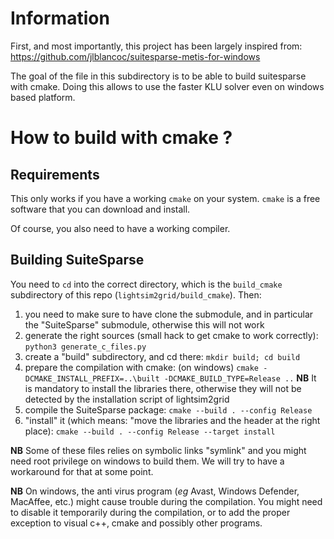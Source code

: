# Information
First, and most importantly, this project has been largely inspired from: 
https://github.com/jlblancoc/suitesparse-metis-for-windows

The goal of the file in this subdirectory is to be able to build suitesparse with cmake. 
Doing this allows to use the faster KLU solver even on windows based platform.

# How to build with cmake ?

## Requirements
This only works if you have a working `cmake` on your system. `cmake` is a free
software that you can download and install.

Of course, you also need to have a working compiler.

## Building SuiteSparse
You need to `cd` into the correct directory, which is the `build_cmake` subdirectory 
of this repo (`lightsim2grid/build_cmake`). Then:

1) you need to make sure to have clone the submodule, and in particular the
  "SuiteSparse" submodule, otherwise this will not work
2) generate the right sources (small hack to get cmake to work correctly):
   `python3 generate_c_files.py`
3) create a "build" subdirectory, and cd there: `mkdir build; cd build`
4) prepare the compilation with cmake: (on windows) 
  `cmake -DCMAKE_INSTALL_PREFIX=..\built -DCMAKE_BUILD_TYPE=Release ..` 
   **NB** It is mandatory to install the libraries there, otherwise they will not be detected
   by the installation script of lightsim2grid
5) compile the SuiteSparse package: `cmake --build . --config Release`
6) "install" it (which means: "move the libraries and the header at the right place): 
   `cmake --build . --config Release --target install`
   
**NB** Some of these files relies on symbolic links "symlink" and you might need root privilege on windows to
build them. We will try to have a workaround for that at some point.

**NB** On windows, the anti virus program (*eg* Avast, Windows Defender, MacAffee, etc.) might cause trouble during
the compilation. You might need to disable it temporarily during the compilation, or to add the proper exception 
to visual c++, cmake and possibly other programs.
